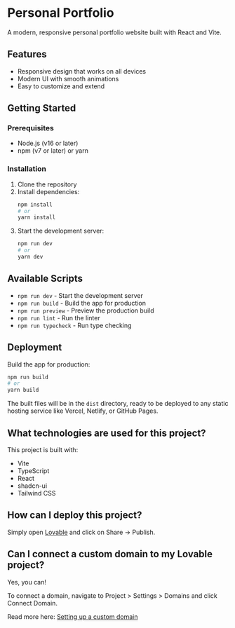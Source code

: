 # Personal Portfolio

A modern, responsive personal portfolio website built with React and Vite.

## Features

- Responsive design that works on all devices
- Modern UI with smooth animations
- Easy to customize and extend

## Getting Started

### Prerequisites

- Node.js (v16 or later)
- npm (v7 or later) or yarn

### Installation

1. Clone the repository
2. Install dependencies:
   ```bash
   npm install
   # or
   yarn install
   ```
3. Start the development server:
   ```bash
   npm run dev
   # or
   yarn dev
   ```

## Available Scripts

- `npm run dev` - Start the development server
- `npm run build` - Build the app for production
- `npm run preview` - Preview the production build
- `npm run lint` - Run the linter
- `npm run typecheck` - Run type checking

## Deployment

Build the app for production:

```bash
npm run build
# or
yarn build
```

The built files will be in the `dist` directory, ready to be deployed to any static hosting service like Vercel, Netlify, or GitHub Pages.

## What technologies are used for this project?

This project is built with:

- Vite
- TypeScript
- React
- shadcn-ui
- Tailwind CSS

## How can I deploy this project?

Simply open [Lovable](https://lovable.dev/projects/2beeb6ae-4ce6-48d1-a190-83e14ce2c135) and click on Share -> Publish.

## Can I connect a custom domain to my Lovable project?

Yes, you can!

To connect a domain, navigate to Project > Settings > Domains and click Connect Domain.

Read more here: [Setting up a custom domain](https://docs.lovable.dev/tips-tricks/custom-domain#step-by-step-guide)

